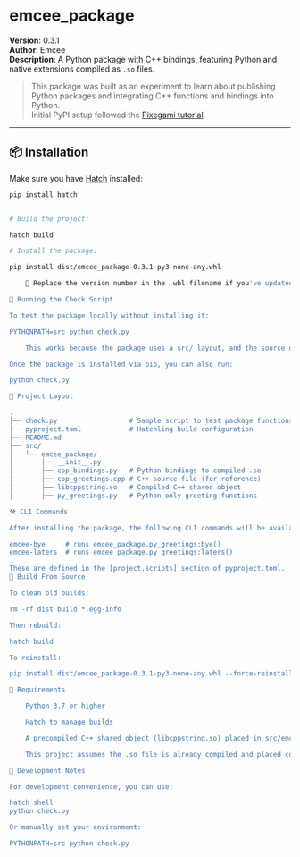 # emcee_package

**Version**: 0.3.1  
**Author**: Emcee  
**Description**: A Python package with C++ bindings, featuring Python and native extensions compiled as `.so` files.

> This package was built as an experiment to learn about publishing Python packages and integrating C++ functions and bindings into Python.  
> Initial PyPI setup followed the [Pixegami tutorial](https://www.youtube.com/watch?v=Kz6IlDCyOUYcd).

---

## 📦 Installation

Make sure you have [Hatch](https://hatch.pypa.io/) installed:

```bash
pip install hatch


# Build the project:

hatch build

# Install the package:

pip install dist/emcee_package-0.3.1-py3-none-any.whl

    🔁 Replace the version number in the .whl filename if you've updated it.

🧪 Running the Check Script

To test the package locally without installing it:

PYTHONPATH=src python check.py

    This works because the package uses a src/ layout, and the source directory must be discoverable by Python.

Once the package is installed via pip, you can also run:

python check.py

🔧 Project Layout

.
├── check.py                  # Sample script to test package functions
├── pyproject.toml            # Hatchling build configuration
├── README.md                
├── src/
│   └── emcee_package/
│       ├── __init__.py
│       ├── cpp_bindings.py   # Python bindings to compiled .so
│       ├── cpp_greetings.cpp # C++ source file (for reference)
│       ├── libcppstring.so   # Compiled C++ shared object
│       ├── py_greetings.py   # Python-only greeting functions

🛠 CLI Commands

After installing the package, the following CLI commands will be available:

emcee-bye     # runs emcee_package.py_greetings:bye()
emcee-laters  # runs emcee_package.py_greetings:laters()

These are defined in the [project.scripts] section of pyproject.toml.
🔨 Build From Source

To clean old builds:

rm -rf dist build *.egg-info

Then rebuild:

hatch build

To reinstall:

pip install dist/emcee_package-0.3.1-py3-none-any.whl --force-reinstall

📝 Requirements

    Python 3.7 or higher

    Hatch to manage builds

    A precompiled C++ shared object (libcppstring.so) placed in src/emcee_package/

    This project assumes the .so file is already compiled and placed correctly. C++ build automation (e.g., via setuptools, CMake, or build_ext) is not included.

🧪 Development Notes

For development convenience, you can use:

hatch shell
python check.py

Or manually set your environment:

PYTHONPATH=src python check.py


